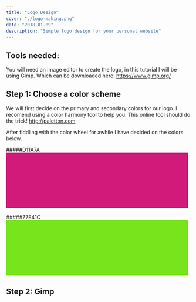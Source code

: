 ```yaml
---
title: "Logo Design"
cover: "./logo-making.png"
date: "2018-01-09"
description: "Simple logo design for your personal website"
---
```

## Tools needed:
You will need an image editor to create the logo, in this tutorial I will be using Gimp. Which can be downloaded here: https://www.gimp.org/

## Step 1: Choose a color scheme
We will first decide on the primary and secondary colors for our logo. I recomend using a color harmony tool to help you. This online tool should do the trick! http://paletton.com 

After fiddling with the color wheel for awhile I have decided on the colors below.

####\#D11A7A
![](./color2.png)

####\#77E41C
![](./color1.png)

## Step 2: Gimp 